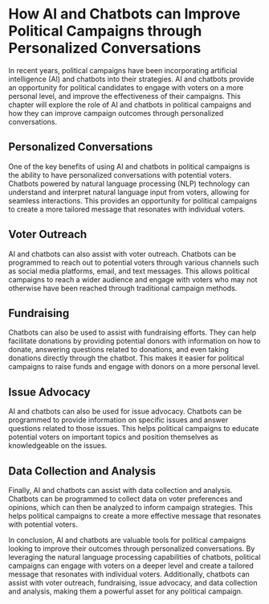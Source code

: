 How AI and Chatbots can Improve Political Campaigns through Personalized Conversations
=====================================================================================================================================================

In recent years, political campaigns have been incorporating artificial intelligence (AI) and chatbots into their strategies. AI and chatbots provide an opportunity for political candidates to engage with voters on a more personal level, and improve the effectiveness of their campaigns. This chapter will explore the role of AI and chatbots in political campaigns and how they can improve campaign outcomes through personalized conversations.

Personalized Conversations
--------------------------

One of the key benefits of using AI and chatbots in political campaigns is the ability to have personalized conversations with potential voters. Chatbots powered by natural language processing (NLP) technology can understand and interpret natural language input from voters, allowing for seamless interactions. This provides an opportunity for political campaigns to create a more tailored message that resonates with individual voters.

Voter Outreach
--------------

AI and chatbots can also assist with voter outreach. Chatbots can be programmed to reach out to potential voters through various channels such as social media platforms, email, and text messages. This allows political campaigns to reach a wider audience and engage with voters who may not otherwise have been reached through traditional campaign methods.

Fundraising
-----------

Chatbots can also be used to assist with fundraising efforts. They can help facilitate donations by providing potential donors with information on how to donate, answering questions related to donations, and even taking donations directly through the chatbot. This makes it easier for political campaigns to raise funds and engage with donors on a more personal level.

Issue Advocacy
--------------

AI and chatbots can also be used for issue advocacy. Chatbots can be programmed to provide information on specific issues and answer questions related to those issues. This helps political campaigns to educate potential voters on important topics and position themselves as knowledgeable on the issues.

Data Collection and Analysis
----------------------------

Finally, AI and chatbots can assist with data collection and analysis. Chatbots can be programmed to collect data on voter preferences and opinions, which can then be analyzed to inform campaign strategies. This helps political campaigns to create a more effective message that resonates with potential voters.

In conclusion, AI and chatbots are valuable tools for political campaigns looking to improve their outcomes through personalized conversations. By leveraging the natural language processing capabilities of chatbots, political campaigns can engage with voters on a deeper level and create a tailored message that resonates with individual voters. Additionally, chatbots can assist with voter outreach, fundraising, issue advocacy, and data collection and analysis, making them a powerful asset for any political campaign.
